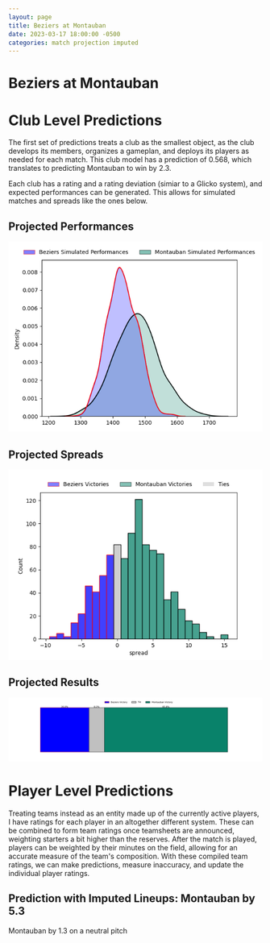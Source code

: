 ```yaml
---  
layout: page  
title: Beziers at Montauban  
date: 2023-03-17 18:00:00 -0500  
categories: match projection imputed  
---
```

# Beziers at Montauban

# Club Level Predictions


The first set of predictions treats a club as the smallest object, as the club develops its members, organizes a gameplan, and deploys its players as needed for each match. This club model has a prediction of 0.568, which translates to predicting Montauban to win by 2.3.

Each club has a rating and a rating deviation (simiar to a Glicko system), and expected performances can be generated. This allows for simulated matches and spreads like the ones below.
## Projected Performances


![Projected Performances](plots/performances_2023-03-17-Montauban-Beziers.png)
## Projected Spreads


![Projected Spreads](plots/spreads_2023-03-17-Montauban-Beziers.png)
## Projected Results


![Projected Results](plots/resultbar_2023-03-17-Montauban-Beziers.png)
# Player Level Predictions


Treating teams instead as an entity made up of the currently active players, I have ratings for each player in an altogether different system. These can be combined to form team ratings once teamsheets are announced, weighting starters a bit higher than the reserves. After the match is played, players can be weighted by their minutes on the field, allowing for an accurate measure of the team's composition. With these compiled team ratings, we can make predictions, measure inaccuracy, and update the individual player ratings.
## Prediction with Imputed Lineups: Montauban by 5.3


Montauban by 1.3 on a neutral pitch

